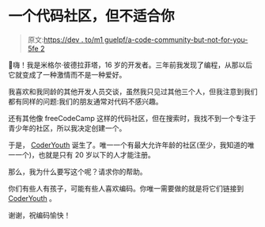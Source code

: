 # 一个代码社区，但不适合你

> 原文:[https://dev . to/m1 guelpf/a-code-community-but-not-for-you-5fe 2](https://dev.to/m1guelpf/a-code-community-but-not-for-you-5fe2)

👋嗨！我是米格尔·彼德拉菲塔，16 岁的开发者。三年前我发现了编程，从那以后它就变成了一种激情而不是一种爱好。

我喜欢和我同龄的其他开发人员交谈，虽然我只见过其他三个人，但我注意到我们都有同样的问题:我们的朋友通常对代码不感兴趣。

还有其他像 freeCodeCamp 这样的代码社区，但在搜索时，我找不到一个专注于青少年的社区，所以我决定创建一个。

于是， [CoderYouth](https://forum.coderyouth.club) 诞生了。唯一一个有最大允许年龄的社区(至少，我知道的唯一一个)，也就是只有 20 岁以下的人才能注册。

那么，我为什么要写这个呢？请求你的帮助。

你们有些人有孩子，可能有些人喜欢编码。你唯一需要做的就是将它们链接到 [CoderYouth](https://forum.coderyouth.club) 。

谢谢，祝编码愉快！